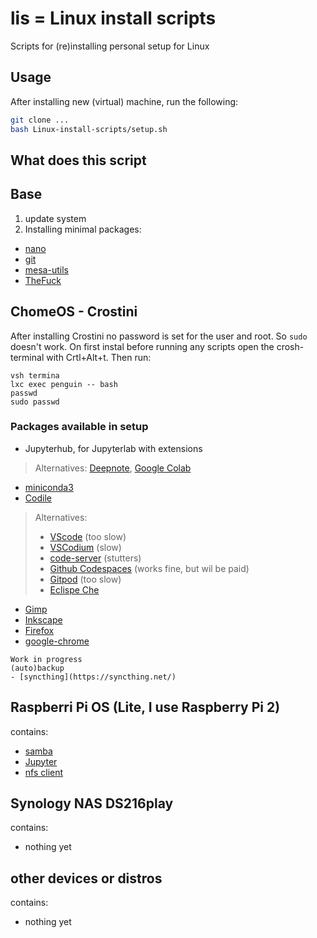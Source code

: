 # lis = Linux install scripts
Scripts for (re)installing personal setup for Linux

## Usage
After installing new (virtual) machine, run the following:
```bash
git clone ...
bash Linux-install-scripts/setup.sh
```

## What does this script
## Base
1. update system
2. Installing minimal packages:
 - [nano](https://nano-editor.org/)
 - [git](https://git-scm.com/)
 - [mesa-utils](https://mesa3d.org/)
 - [TheFuck](https://github.com/nvbn/thefuck)

## ChomeOS - Crostini
After installing Crostini no password is set for the user and root. So `sudo` doesn't work. On first instal before running any scripts open the crosh-terminal with Crtl+Alt+t. Then run:
```shell
vsh termina
lxc exec penguin -- bash
passwd
sudo passwd
```

### Packages available in setup
- Jupyterhub, for Jupyterlab with extensions
> Alternatives: [Deepnote](https://deepnote.com/project/6aa43c31-e561-4258-b958-6792614774f6#%2Fnotebooks%2FCovid%2FCovid.ipynb), [Google Colab](https://colab.research.google.com/)
- [miniconda3](https://docs.conda.io/en/latest/miniconda.html)
- [Codile](https://github.com/dimkr/codile)
> Alternatives:
> - [VScode](https://code.visualstudio.com/) (too slow)
> - [VSCodium](https://vscodium.com/) (slow)
> - [code-server](https://github.com/cdr/code-server) (stutters)
> - [Github Codespaces](https://github.com/features/codespaces) (works fine, but wil be paid)
> - [Gitpod](https://www.gitpod.io/) (too slow)
> - [Eclispe Che](https://www.eclipse.org/che/)
- [Gimp](https://www.gimp.org/)
- [Inkscape](https://inkscape.org/)
- [Firefox](https://www.mozilla.org/nl/firefox/)
- [google-chrome](https://www.google.com/intl/nl_nl/chrome/)

~~~
Work in progress
(auto)backup
- [syncthing](https://syncthing.net/)
~~~


## Raspberri Pi OS (Lite, I use Raspberry Pi 2)
contains:
- [samba](https://pimylifeup.com/raspberry-pi-samba/)
- [Jupyter](https://github.com/kleinee/jns)
- [nfs client](https://www.htpcguides.com/configure-nfs-server-and-nfs-client-raspberry-pi/)

## Synology NAS DS216play
contains:
- nothing yet

## other devices or distros
contains:
- nothing yet
